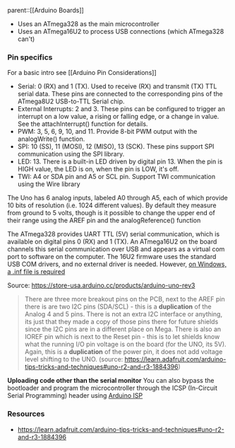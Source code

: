 parent::[[Arduino Boards]]

- Uses an ATmega328 as the main microcontroller
- Uses an ATmega16U2 to process USB connections (which ATmega328 can't)

### Pin specifics 
For a basic intro see [[Arduino Pin Considerations]]

-   Serial: 0 (RX) and 1 (TX). Used to receive (RX) and transmit (TX) TTL serial data. These pins are connected to the corresponding pins of the ATmega8U2 USB-to-TTL Serial chip.
-   External Interrupts: 2 and 3. These pins can be configured to trigger an interrupt on a low value, a rising or falling edge, or a change in value. See the attachInterrupt() function for details.
-   PWM: 3, 5, 6, 9, 10, and 11. Provide 8-bit PWM output with the analogWrite() function.
-   SPI: 10 (SS), 11 (MOSI), 12 (MISO), 13 (SCK). These pins support SPI communication using the SPI library.
-   LED: 13. There is a built-in LED driven by digital pin 13. When the pin is HIGH value, the LED is on, when the pin is LOW, it's off.
-   TWI: A4 or SDA pin and A5 or SCL pin. Support TWI communication using the Wire library

The Uno has 6 analog inputs, labeled A0 through A5, each of which provide 10 bits of resolution (i.e. 1024 different values). By default they measure from ground to 5 volts, though is it possible to change the upper end of their range using the AREF pin and the analogReference() function

The ATmega328 provides UART TTL (5V) serial communication, which is available on digital pins 0 (RX) and 1 (TX). An ATmega16U2 on the board channels this serial communication over USB and appears as a virtual com port to software on the computer. The 16U2 firmware uses the standard USB COM drivers, and no external driver is needed. However, [on Windows, a .inf file is required](https://www.arduino.cc/en/Guide/Windows#toc4)

Source: https://store-usa.arduino.cc/products/arduino-uno-rev3



>  There are three more breakout pins on the PCB, next to the AREF pin there is are two I2C pins (SDA/SCL) - this is a **duplication** of the Analog 4 and 5 pins. There is not an extra I2C interface or anything, its just that they made a copy of those pins there for future shields since the I2C pins are in a different place on Mega. There is also an IOREF pin which is next to the Reset pin - this is to let shields know what the running I/O pin voltage is on the board (for the UNO, its 5V). Again, this is a **duplication** of the power pin, it does not add voltage level shifting to the UNO. (source: https://learn.adafruit.com/arduino-tips-tricks-and-techniques#uno-r2-and-r3-1884396)

**Uploading code other than the serial monitor**
You can also bypass the bootloader and program the microcontroller through the ICSP (In-Circuit Serial Programming) header using [Arduino ISP](https://www.arduino.cc/en/Main/ArduinoISP)

### Resources
- https://learn.adafruit.com/arduino-tips-tricks-and-techniques#uno-r2-and-r3-1884396
